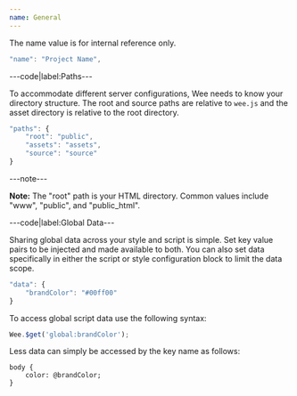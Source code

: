 ```yaml
---
name: General
---
```


The name value is for internal reference only.

```javascript
"name": "Project Name",
```

---code|label:Paths---

To accommodate different server configurations, Wee needs to know your directory structure. The root and source paths are relative to `wee.js` and the asset directory is relative to the root directory.

```javascript
"paths": {
	"root": "public",
	"assets": "assets",
	"source": "source"
}
```

---note---

**Note:** The "root" path is your HTML directory. Common values include "www", "public", and "public_html".

---code|label:Global Data---

Sharing global data across your style and script is simple. Set key value pairs to be injected and made available to both. You can also set data specifically in either the script or style configuration block to limit the data scope.

```javascript
"data": {
	"brandColor": "#00ff00"
}
```

To access global script data use the following syntax:

```javascript
Wee.$get('global:brandColor');
```

Less data can simply be accessed by the key name as follows:

```less
body {
	color: @brandColor;
}
```